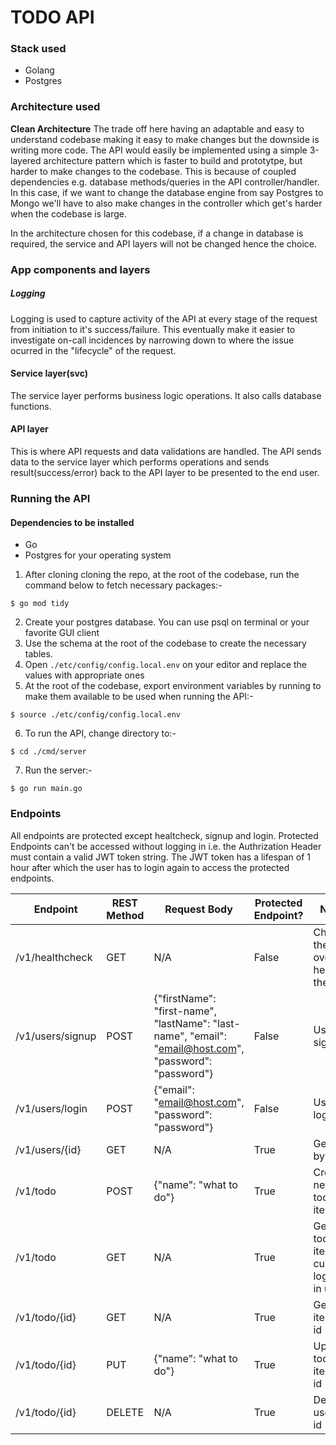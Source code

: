 # TODO API

### Stack used
- Golang
- Postgres

### Architecture used
**Clean Architecture**
The trade off here having an adaptable and easy to understand codebase making it easy to make changes but the downside is writing more code.
The API would easily be implemented using a simple 3-layered architecture pattern which is faster to build and prototytpe, but harder to make changes to the codebase. This is because of coupled dependencies e.g. database methods/queries in the API controller/handler. In this case, if we want to change the database engine from say Postgres to Mongo we'll have to also make changes in the controller which get's harder when the codebase is large.

In the architecture chosen for this codebase, if a change in database is required, the service and API layers will not be changed hence the choice.

### App components and layers
##### Logging
Logging is used to capture activity of the API at every stage of the request from initiation to it's success/failure. This eventually make it easier to investigate on-call incidences by narrowing down to where the issue ocurred in the "lifecycle" of the request.

#### Service layer(svc)
The service layer performs business logic operations. It also calls database functions.

#### API layer
This is where API requests and data validations are handled. The API sends data to the service layer which performs operations and sends result(success/error) back to the API layer to be presented to the end user.

### Running the API
#### Dependencies to be installed
- Go
- Postgres for your operating system

1. After cloning cloning the repo, at the root of the codebase, run the command below to fetch necessary packages:-
```
$ go mod tidy
```
2. Create your postgres database. You can use psql on terminal or your favorite GUI client
3. Use the schema at the root of the codebase to create the necessary tables.
4. Open `./etc/config/config.local.env` on your editor and replace the values with appropriate ones
5. At the root of the codebase, export environment variables by running to make them available to be used when running the API:-
```
$ source ./etc/config/config.local.env
```
6. To run the API, change directory to:-
```
$ cd ./cmd/server
```
7. Run the server:-
```
$ go run main.go
```

### Endpoints

All endpoints are protected except healtcheck, signup and login.
Protected Endpoints can't be accessed without logging in i.e. the Authrization Header must contain a valid JWT token string.
The JWT token has a lifespan of 1 hour after which the user has to login again to access the protected endpoints.


| Endpoint  | REST Method | Request Body | Protected Endpoint?|  Notes |
| ------------- | ------------- | ------------- | ------------- | ------------- |
| /v1/healthcheck  | GET  | N/A | False |   Checks the overall health of the API |
| /v1/users/signup  | POST | {"firstName": "first-name", "lastName": "last-name", 	"email": "email@host.com", "password": "password"} | False | User sign up |
| /v1/users/login  | POST | {"email": "email@host.com", "password": "password"} | False | User login |
| /v1/users/{id}  | GET | N/A | True | Get user by id |
| /v1/todo  | POST | {"name": "what to do"} | True | Create new todo item |
| /v1/todo  | GET |  N/A |True | Get all todo items for currently logged in user |
| /v1/todo/{id} | GET | N/A | True  | Get todo item by id |
| /v1/todo/{id}  | PUT | {"name": "what to do"} | True  | Update todo item by id |
| /v1/todo/{id}  | DELETE | N/A | True  | Delete user by id |
